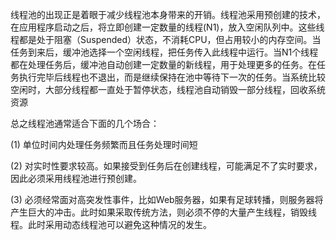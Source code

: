 线程池的出现正是着眼于减少线程池本身带来的开销。线程池采用预创建的技术，在应用程序启动之后，将立即创建一定数量的线程(N1)，放入空闲队列中。这些线程都是处于阻塞（Suspended）状态，不消耗CPU，但占用较小的内存空间。当任务到来后，缓冲池选择一个空闲线程，把任务传入此线程中运行。当N1个线程都在处理任务后，缓冲池自动创建一定数量的新线程，用于处理更多的任务。在任务执行完毕后线程也不退出，而是继续保持在池中等待下一次的任务。当系统比较空闲时，大部分线程都一直处于暂停状态，线程池自动销毁一部分线程，回收系统资源

总之线程池通常适合下面的几个场合：

(1)  单位时间内处理任务频繁而且任务处理时间短

(2)  对实时性要求较高。如果接受到任务后在创建线程，可能满足不了实时要求，因此必须采用线程池进行预创建。

(3)  必须经常面对高突发性事件，比如Web服务器，如果有足球转播，则服务器将产生巨大的冲击。此时如果采取传统方法，则必须不停的大量产生线程，销毁线程。此时采用动态线程池可以避免这种情况的发生。